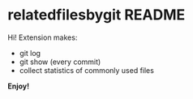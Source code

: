 # relatedfilesbygit README

Hi! Extension makes:
- git log <filename>
- git show (every commit)
- collect statistics of commonly used files

**Enjoy!**
